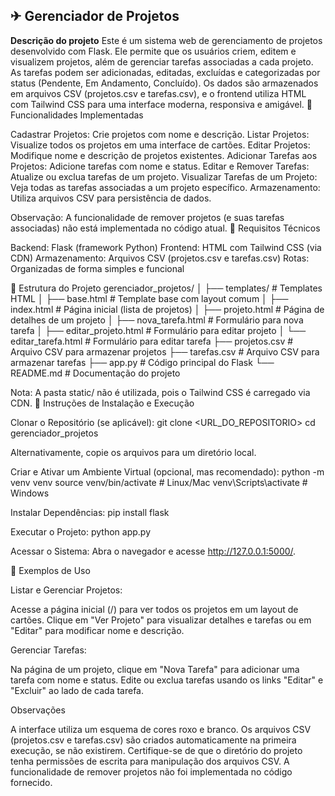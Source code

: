 ## ✈ Gerenciador de Projetos

**Descrição do projeto**
Este é um sistema web de gerenciamento de projetos desenvolvido com Flask. Ele permite que os usuários criem, editem e visualizem projetos, além de gerenciar tarefas associadas a cada projeto. As tarefas podem ser adicionadas, editadas, excluídas e categorizadas por status (Pendente, Em Andamento, Concluído). Os dados são armazenados em arquivos CSV (projetos.csv e tarefas.csv), e o frontend utiliza HTML com Tailwind CSS para uma interface moderna, responsiva e amigável.
🛴 Funcionalidades Implementadas

Cadastrar Projetos: Crie projetos com nome e descrição.
Listar Projetos: Visualize todos os projetos em uma interface de cartões.
Editar Projetos: Modifique nome e descrição de projetos existentes.
Adicionar Tarefas aos Projetos: Adicione tarefas com nome e status.
Editar e Remover Tarefas: Atualize ou exclua tarefas de um projeto.
Visualizar Tarefas de um Projeto: Veja todas as tarefas associadas a um projeto específico.
Armazenamento: Utiliza arquivos CSV para persistência de dados.

Observação: A funcionalidade de remover projetos (e suas tarefas associadas) não está implementada no código atual.
🚤 Requisitos Técnicos

Backend: Flask (framework Python)
Frontend: HTML com Tailwind CSS (via CDN)
Armazenamento: Arquivos CSV (projetos.csv e tarefas.csv)
Rotas: Organizadas de forma simples e funcional

🚗 Estrutura do Projeto
gerenciador_projetos/
│
├── templates/              # Templates HTML
│   ├── base.html           # Template base com layout comum
│   ├── index.html          # Página inicial (lista de projetos)
│   ├── projeto.html        # Página de detalhes de um projeto
│   ├── nova_tarefa.html    # Formulário para nova tarefa
│   ├── editar_projeto.html # Formulário para editar projeto
│   └── editar_tarefa.html  # Formulário para editar tarefa
├── projetos.csv            # Arquivo CSV para armazenar projetos
├── tarefas.csv             # Arquivo CSV para armazenar tarefas
├── app.py                  # Código principal do Flask
└── README.md               # Documentação do projeto

Nota: A pasta static/ não é utilizada, pois o Tailwind CSS é carregado via CDN.
🚅 Instruções de Instalação e Execução

Clonar o Repositório (se aplicável):
git clone <URL_DO_REPOSITORIO>
cd gerenciador_projetos

Alternativamente, copie os arquivos para um diretório local.

Criar e Ativar um Ambiente Virtual (opcional, mas recomendado):
python -m venv venv
source venv/bin/activate  # Linux/Mac
venv\Scripts\activate     # Windows


Instalar Dependências:
pip install flask


Executar o Projeto:
python app.py


Acessar o Sistema:
Abra o navegador e acesse http://127.0.0.1:5000/.


🚒 Exemplos de Uso

Listar e Gerenciar Projetos:

Acesse a página inicial (/) para ver todos os projetos em um layout de cartões.
Clique em "Ver Projeto" para visualizar detalhes e tarefas ou em "Editar" para modificar nome e descrição.


Gerenciar Tarefas:

Na página de um projeto, clique em "Nova Tarefa" para adicionar uma tarefa com nome e status.
Edite ou exclua tarefas usando os links "Editar" e "Excluir" ao lado de cada tarefa.



Observações

A interface utiliza um esquema de cores roxo e branco.
Os arquivos CSV (projetos.csv e tarefas.csv) são criados automaticamente na primeira execução, se não existirem.
Certifique-se de que o diretório do projeto tenha permissões de escrita para manipulação dos arquivos CSV.
A funcionalidade de remover projetos não foi implementada no código fornecido.


